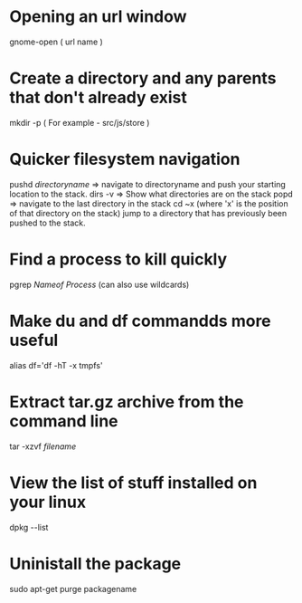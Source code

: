 ﻿# Opening an url window
 
 gnome-open ( url name ) 
 
 # Create a directory and any parents that don't already exist
 
 mkdir -p ( For example - src/js/store )


# Quicker filesystem navigation
pushd *directoryname* => navigate to directoryname and push your starting location to the stack.
dirs -v => Show what directories are on the stack
popd => navigate to the last directory in the stack
cd ~x (where 'x' is the position of that directory on the stack) jump to a directory that has previously been pushed to the stack.

# Find a process to kill quickly
pgrep *Nameof Process* (can also use wildcards)

# Make du and df commandds more useful
alias df='df -hT -x tmpfs'

# Extract tar.gz archive from the command line
tar -xzvf *filename*

# View the list of stuff installed on your linux
dpkg --list

# Uninistall the package
sudo apt-get purge packagename


